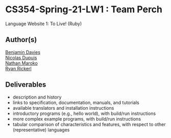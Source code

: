 # CS354-Spring-21-LW1 : Team Perch
Language Website 1: To Live! (Ruby)

## Author(s)
[Benjamin Davies](BenjaminDavies@u.boisestate.edu)<br>
[Nicolas Dupuis](NicolasDupuis@u.boisestate.edu)<br>
[Nathan Maroko](NathanMaroko@u.boisestate.edu)<br>
[Ryan Rickerl](RyanRickerl@u.boisestate.edu)<br>


## Deliverables
* description and history
* links to specification, documentation, manuals, and tutorials
* available translators and installation instructions
* introductory programs (e.g., hello world), with build/run instructions
* more complex example programs, with build/run instructions
* tabular comparison of characteristics and features, with respect to other (representative) languages
